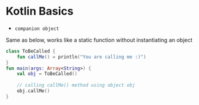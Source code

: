 # Kotlin Basics

* `companion object`

Same as below, works like a static function without instantiating an object

```kotlin
class ToBeCalled {
    fun callMe() = println("You are calling me :)")
}
fun main(args: Array<String>) {     
    val obj = ToBeCalled()
    
    // calling callMe() method using object obj
    obj.callMe()
}
```